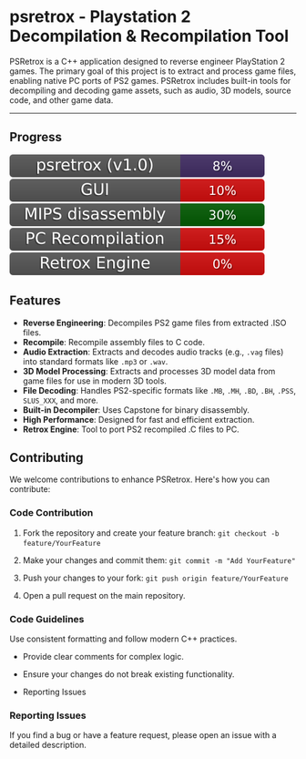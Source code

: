 # psretrox - Playstation 2 Decompilation & Recompilation Tool

PSRetrox is a C++ application designed to reverse engineer PlayStation 2 games. The primary goal of this project is to extract and process game files, enabling native PC ports of PS2 games. PSRetrox includes built-in tools for decompiling and decoding game assets, such as audio, 3D models, source code, and other game data.

---

## **Progress**

<img src="./progress/psretrox_progressbar.svg">

<img src="./progress/gui_progressbar.svg">

<img src="./progress/mips_progressbar.svg">

<img src="./progress/recompilation_progressbar.svg">

<img src="./progress/retroxengine_progressbar.svg">

## **Features**
- **Reverse Engineering**: Decompiles PS2 game files from extracted .ISO files.
- **Recompile**: Recompile assembly files to C code.
- **Audio Extraction**: Extracts and decodes audio tracks (e.g., `.vag` files) into standard formats like `.mp3` or `.wav`.
- **3D Model Processing**: Extracts and processes 3D model data from game files for use in modern 3D tools.
- **File Decoding**: Handles PS2-specific formats like `.MB`, `.MH`, `.BD`, `.BH`, `.PSS`, `SLUS_XXX`, and more.
- **Built-in Decompiler**: Uses Capstone for binary disassembly.
- **High Performance**: Designed for fast and efficient extraction.
- **Retrox Engine**: Tool to port PS2 recompiled .C files to PC.

## **Contributing**
We welcome contributions to enhance PSRetrox. Here's how you can contribute:

### Code Contribution

1. Fork the repository and create your feature branch:
`git checkout -b feature/YourFeature`

2. Make your changes and commit them:
`git commit -m "Add YourFeature"`

3. Push your changes to your fork:
`git push origin feature/YourFeature`

4. Open a pull request on the main repository.

### **Code Guidelines**
Use consistent formatting and follow modern C++ practices.

- Provide clear comments for complex logic.

- Ensure your changes do not break existing functionality.

- Reporting Issues

### **Reporting Issues**

If you find a bug or have a feature request, please open an issue with a detailed description.